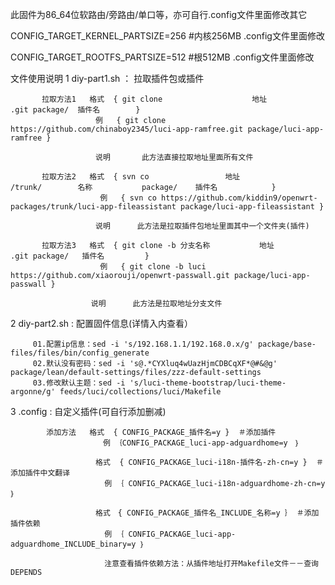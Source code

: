 此固件为86_64位软路由/旁路由/单口等，亦可自行.config文件里面修改其它

CONFIG_TARGET_KERNEL_PARTSIZE=256 #内核256MB .config文件里面修改

CONFIG_TARGET_ROOTFS_PARTSIZE=512 #根512MB  .config文件里面修改

文件使用说明
   1     diy-part1.sh ： 拉取插件包或插件
   
           拉取方法1   格式  { git clone                    地址                         .git package/  插件名        } 
                       例   { git clone https://github.com/chinaboy2345/luci-app-ramfree.git package/luci-app-ramfree }
                                      
                       说明       此方法直接拉取地址里面所有文件
                                      
           拉取方法2   格式  { svn co                 地址                        /trunk/        名称           package/    插件名            }
                        例   { svn co https://github.com/kiddin9/openwrt-packages/trunk/luci-app-fileassistant package/luci-app-fileassistant }
                                      
                       说明      此方法是拉取插件包地址里面其中一个文件夹(插件) 
                               
           拉取方法3   格式  { git clone -b 分支名称           地址                            .git package/   插件名         }
                        例   { git clone -b luci https://github.com/xiaorouji/openwrt-passwall.git package/luci-app-passwall }
                                
                      说明      此方法是拉取地址分支文件
                      
                      
   2    diy-part2.sh  :   配置固件信息(详情入内查看）
         
         01.配置ip信息：sed -i 's/192.168.1.1/192.168.0.x/g' package/base-files/files/bin/config_generate
         02.默认没有密码：sed -i 's@.*CYXluq4wUazHjmCDBCqXF*@#&@g' package/lean/default-settings/files/zzz-default-settings
         03.修改默认主题：sed -i 's/luci-theme-bootstrap/luci-theme-argonne/g' feeds/luci/collections/luci/Makefile
         
         
   
   3    .config       :   自定义插件(可自行添加删减)
            
            添加方法   格式  { CONFIG_PACKAGE_插件名=y }  ＃添加插件
                      　 例 ｛CONFIG_PACKAGE_luci-app-adguardhome=y　｝　
                       
                       格式  { CONFIG_PACKAGE_luci-i18n-插件名-zh-cn=y }  ＃添加插件中文翻译
                         例 ｛ CONFIG_PACKAGE_luci-i18n-adguardhome-zh-cn=y ｝
                       
                       格式　{ CONFIG_PACKAGE_插件名_INCLUDE_名称=y ｝ ＃添加插件依赖
                         例 ｛ CONFIG_PACKAGE_luci-app-adguardhome_INCLUDE_binary=y ｝
                         
                         注意查看插件依赖方法：从插件地址打开Makefile文件－－查询DEPENDS
                         
         

           
           
                                      
                                                           
